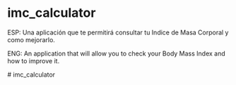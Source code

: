 # imc_calculator

ESP: Una aplicación que te permitirá consultar tu Indice de Masa Corporal y como mejorarlo.

ENG: An application that will allow you to check your Body Mass Index and how to improve it.

#   i m c _ c a l c u l a t o r 
 
 

